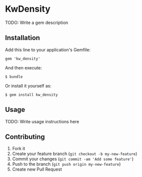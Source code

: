 # KwDensity

TODO: Write a gem description

## Installation

Add this line to your application's Gemfile:

    gem 'kw_density'

And then execute:

    $ bundle

Or install it yourself as:

    $ gem install kw_density

## Usage

TODO: Write usage instructions here

## Contributing

1. Fork it
2. Create your feature branch (`git checkout -b my-new-feature`)
3. Commit your changes (`git commit -am 'Add some feature'`)
4. Push to the branch (`git push origin my-new-feature`)
5. Create new Pull Request
